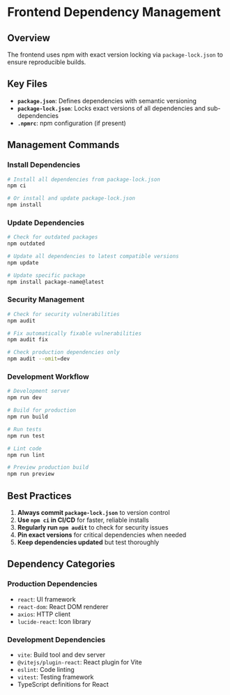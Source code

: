 # Frontend Dependency Management

## Overview

The frontend uses npm with exact version locking via `package-lock.json` to ensure reproducible builds.

## Key Files

- **`package.json`**: Defines dependencies with semantic versioning
- **`package-lock.json`**: Locks exact versions of all dependencies and sub-dependencies
- **`.npmrc`**: npm configuration (if present)

## Management Commands

### Install Dependencies
```bash
# Install all dependencies from package-lock.json
npm ci

# Or install and update package-lock.json
npm install
```

### Update Dependencies
```bash
# Check for outdated packages
npm outdated

# Update all dependencies to latest compatible versions
npm update

# Update specific package
npm install package-name@latest
```

### Security Management
```bash
# Check for security vulnerabilities
npm audit

# Fix automatically fixable vulnerabilities
npm audit fix

# Check production dependencies only
npm audit --omit=dev
```

### Development Workflow
```bash
# Development server
npm run dev

# Build for production
npm run build

# Run tests
npm run test

# Lint code
npm run lint

# Preview production build
npm run preview
```

## Best Practices

1. **Always commit `package-lock.json`** to version control
2. **Use `npm ci` in CI/CD** for faster, reliable installs
3. **Regularly run `npm audit`** to check for security issues
4. **Pin exact versions** for critical dependencies when needed
5. **Keep dependencies updated** but test thoroughly

## Dependency Categories

### Production Dependencies
- `react`: UI framework
- `react-dom`: React DOM renderer
- `axios`: HTTP client
- `lucide-react`: Icon library

### Development Dependencies
- `vite`: Build tool and dev server
- `@vitejs/plugin-react`: React plugin for Vite
- `eslint`: Code linting
- `vitest`: Testing framework
- TypeScript definitions for React
